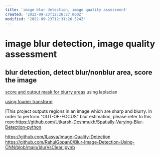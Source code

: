 ```yaml
---
title: 'image blur detection, image quality assessment'
created: '2022-09-23T12:26:27.800Z'
modified: '2022-09-23T12:31:26.524Z'
---
```


# image blur detection, image quality assessment

## blur detection, detect blur/nonblur area, score the image

[score and output mask for blurry areas](https://github.com/WillBrennan/BlurDetection2) using laplacian

[using fourier transform](https://github.com/whdcumt/BlurDetection)

[This project outputs regions in an image which are sharp and blurry. In order to perform "OUT-OF-FOCUS" blur estimation, please refer to this repo:https://github.com/Utkarsh-Deshmukh/Spatially-Varying-Blur-Detection-python

https://github.com/ILasya/Image-Quality-Detection
https://github.com/RahulGopan0/Blur-Image-Detection-Using-CNN/blob/main/blurVsClear.ipynb
